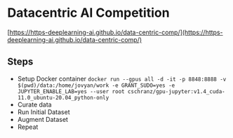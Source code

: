 # Datacentric AI Competition
[https://https-deeplearning-ai.github.io/data-centric-comp/](https://https-deeplearning-ai.github.io/data-centric-comp/)

## Steps
* Setup Docker container
  `docker run --gpus all -d -it -p 8848:8888 -v $(pwd)/data:/home/jovyan/work -e GRANT_SUDO=yes -e JUPYTER_ENABLE_LAB=yes --user root cschranz/gpu-jupyter:v1.4_cuda-11.0_ubuntu-20.04_python-only`
* Curate data
* Run Initial Dataset
* Augment Dataset
* Repeat
